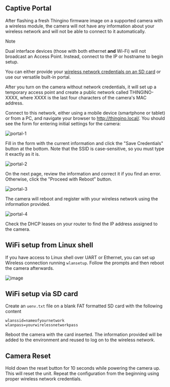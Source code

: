 ## Captive Portal

After flashing a fresh Thingino firmware image on a supported camera with a wireless module, the camera will not have any information about your wireless network and will not be able to connect to it automatically.

> [!NOTE]
> Dual interface devices (those with both ethernet __and__ Wi-Fi) will not broadcast an Access Point.  Instead, connect to the IP or hostname to begin setup.

You can either provide your [wireless network credentials on an SD card](https://github.com/themactep/thingino-firmware/wiki/Configuring-Wi%E2%80%90Fi-Access#wifi-setup-via-sd-card) or use our versatile built-in portal.

After you turn on the camera without network credentials, it will set up a temporary access point and create a public network called THINGINO-XXXX, where XXXX is the last four characters of the camera's MAC address.

Connect to this network, either using a mobile device (smartphone or tablet) or from a PC, and navigate your browser to http://thingino.local/. You should see the form for entering initial settings for the camera:

![portal-1](https://github.com/user-attachments/assets/5adb3b2b-6ee4-4ac3-8478-b0e77f94c83d)

Fill in the form with the current information and click the "Save Credentials" button at the bottom.
Note that the SSID is case-sensitive, so you must type it exactly as it is.

![portal-2](https://github.com/user-attachments/assets/b81c4cea-5862-4039-a068-122f5b4875a1)

On the next page, review the information and correct it if you find an error. Otherwise, click the "Proceed with Reboot" button.

![portal-3](https://github.com/user-attachments/assets/75f389e4-b040-4d1f-a99b-c5da00285491)

The camera will reboot and register with your wireless network using the information provided.

![portal-4](https://github.com/user-attachments/assets/86047aaa-f570-43f6-ad38-183d1c6a2b3b)

Check the DHCP leases on your router to find the IP address assigned to the camera.


## WiFi setup from Linux shell

If you have access to Linux shell over UART or Ethernet, you can set up Wireless connection running `wlansetup`.
Follow the prompts and then reboot the camera afterwards.
 
![image](https://github.com/user-attachments/assets/6417820a-214f-4cec-bed4-1da9bf6af6b1)


## WiFi setup via SD card

Create an `uenv.txt` file on a blank FAT formatted SD card with the following content

```
wlanssid=nameofyournetwork
wlanpass=yourwirelessnetworkpass
```

Reboot the camera with the card inserted. The information provided will be added to the environment and reused to log on to the wireless network.


## Camera Reset

Hold down the reset button for 10 seconds while powering the camera up. This will reset the unit.
Repeat the configuration from the beginning using proper wireless network credentials.